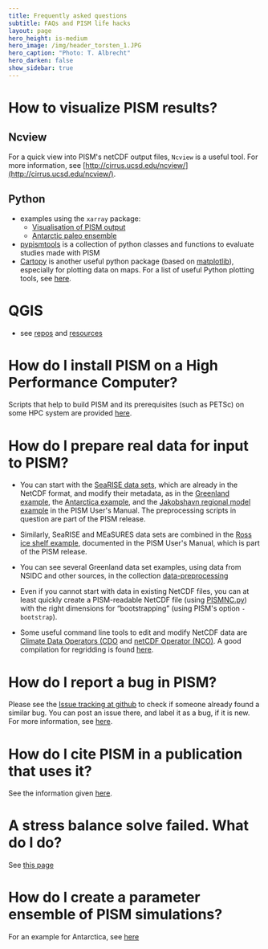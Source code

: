 ```yaml
---
title: Frequently asked questions
subtitle: FAQs and PISM life hacks
layout: page
hero_height: is-medium
hero_image: /img/header_torsten_1.JPG
hero_caption: "Photo: T. Albrecht"
hero_darken: false
show_sidebar: true
---
```


# How to visualize PISM results?

## Ncview

For a quick view into PISM's netCDF output files, `Ncview` is a useful tool. For more information, see [http://cirrus.ucsd.edu/ncview/](http://cirrus.ucsd.edu/ncview/).

## Python

- examples using the `xarray` package:
    - [Visualisation of PISM output](https://mybinder.org/v2/gh/m-kreuzer/pism.github.io/HEAD?filepath=faq%2Fjupyter%2Fpism_output_visualisation_example.ipynb)
    - [Antarctic paleo ensemble](https://gallery.pangeo.io/repos/ldeo-glaciology/pangeo-glaciology-examples/04_paleo_PISM.html)
- [pypismtools](https://github.com/pism/pypismtools) is a collection of python classes and functions to evaluate studies made with PISM
- [Cartopy](https://scitools.org.uk/cartopy/) is another useful python package (based on [matplotlib](https://matplotlib.org/)), especially for plotting data on maps. For a list of useful Python plotting tools, see [here](http://www.marknagelberg.com/overview-python-and-non-python-mapping-tools-for-data-scientists/).
# QGIS 
- see [repos](https://github.com/pism/pism-qgis) and [resources](https://github.com/pism/QGIS-Resources)


# How do I install PISM on a High Performance Computer?
Scripts that help to build PISM and its prerequisites (such as PETSc) on some HPC system are provided [here](https://github.com/pism/pism-builds).


# How do I prepare real data for input to PISM?

- You can start with the [SeaRISE data sets](http://websrv.cs.umt.edu/isis/index.php/Data), which are already in the NetCDF format, and modify their metadata, as in the [Greenland example](https://pism-docs.org/sphinx/manual/std-greenland/input-data.html), the [Antarctica example](https://github.com/pism/pism/tree/master/examples/searise-antarctica), and the [Jakobshavn regional model example](https://pism-docs.org/sphinx/manual/jakobshavn/index.html) in the PISM User's Manual. The preprocessing scripts in question are part of the PISM release.

- Similarly, SeaRISE and MEaSURES data sets are combined in the [Ross ice shelf example](https://pism-docs.org/sphinx/manual/validation/ross.html), documented in the PISM User's Manual, which is part of the PISM release.
- You can see several Greenland data set examples, using data from NSIDC and other sources, in the collection [data-preprocessing](https://github.com/pism/data-preprocessing)
- Even if you cannot start with data in existing NetCDF files, you can at least quickly create a PISM-readable NetCDF file (using [PISMNC.py](https://github.com/pism/pism/blob/master/examples/preprocessing/PISMNC.py)) with the right dimensions for “bootstrapping” (using PISM's option `-bootstrap`).
- Some useful command line tools to edit and modify NetCDF data are [Climate Data Operators (CDO](https://code.mpimet.mpg.de/projects/cdo) and [netCDF Operator (NCO)](http://nco.sourceforge.net/). A good compilation for regridding is found [here](https://www.climate-cryosphere.org/wiki/index.php?title=Regridding_with_CDO).

# How do I report a bug in PISM?
Please see the [Issue tracking at github](https://github.com/pism/pism/issues) to check if someone already found a similar bug. You can post an issue there, and label it as a bug, if it is new. For more information, see [here](https://pism-docs.org/sphinx/contributing/bug-reporting.html). 

# How do I cite PISM in a publication that uses it?
See the information given [here](http://www.pism.io/citing/).

# A stress balance solve failed. What do I do?
See [this page](/stress_balance_error/)


# How do I create a parameter ensemble of PISM simulations?
For an example for Antarctica, see [here](https://github.com/pism/pism-emulator)




